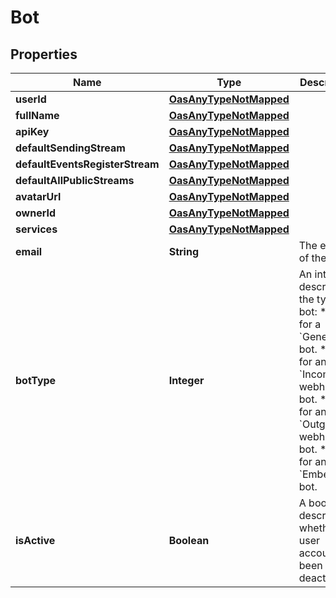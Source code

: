 

# Bot

## Properties

Name | Type | Description | Notes
------------ | ------------- | ------------- | -------------
**userId** | [**OasAnyTypeNotMapped**](.md) |  |  [optional]
**fullName** | [**OasAnyTypeNotMapped**](.md) |  |  [optional]
**apiKey** | [**OasAnyTypeNotMapped**](.md) |  |  [optional]
**defaultSendingStream** | [**OasAnyTypeNotMapped**](.md) |  |  [optional]
**defaultEventsRegisterStream** | [**OasAnyTypeNotMapped**](.md) |  |  [optional]
**defaultAllPublicStreams** | [**OasAnyTypeNotMapped**](.md) |  |  [optional]
**avatarUrl** | [**OasAnyTypeNotMapped**](.md) |  |  [optional]
**ownerId** | [**OasAnyTypeNotMapped**](.md) |  |  [optional]
**services** | [**OasAnyTypeNotMapped**](.md) |  |  [optional]
**email** | **String** | The email of the bot.  |  [optional]
**botType** | **Integer** | An integer describing the type of bot: * &#x60;1&#x60; for a &#x60;Generic&#x60; bot. * &#x60;2&#x60; for an &#x60;Incoming webhook&#x60; bot. * &#x60;3&#x60; for an &#x60;Outgoing webhook&#x60; bot. * &#x60;4&#x60; for an &#x60;Embedded&#x60; bot.  |  [optional]
**isActive** | **Boolean** | A boolean describing whether the user account has been deactivated.  |  [optional]




